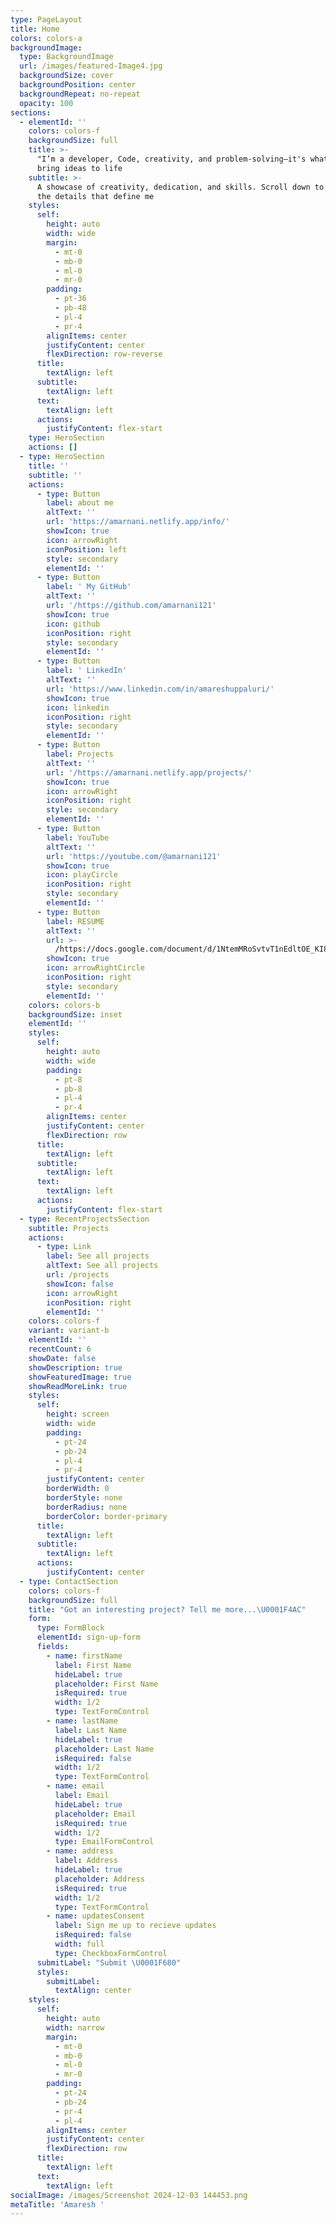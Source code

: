 ```yaml
---
type: PageLayout
title: Home
colors: colors-a
backgroundImage:
  type: BackgroundImage
  url: /images/featured-Image4.jpg
  backgroundSize: cover
  backgroundPosition: center
  backgroundRepeat: no-repeat
  opacity: 100
sections:
  - elementId: ''
    colors: colors-f
    backgroundSize: full
    title: >-
      "I’m a developer, Code, creativity, and problem-solving—it's what I do to
      bring ideas to life
    subtitle: >-
      A showcase of creativity, dedication, and skills. Scroll down to explore
      the details that define me
    styles:
      self:
        height: auto
        width: wide
        margin:
          - mt-0
          - mb-0
          - ml-0
          - mr-0
        padding:
          - pt-36
          - pb-48
          - pl-4
          - pr-4
        alignItems: center
        justifyContent: center
        flexDirection: row-reverse
      title:
        textAlign: left
      subtitle:
        textAlign: left
      text:
        textAlign: left
      actions:
        justifyContent: flex-start
    type: HeroSection
    actions: []
  - type: HeroSection
    title: ''
    subtitle: ''
    actions:
      - type: Button
        label: about me
        altText: ''
        url: 'https://amarnani.netlify.app/info/'
        showIcon: true
        icon: arrowRight
        iconPosition: left
        style: secondary
        elementId: ''
      - type: Button
        label: ' My GitHub'
        altText: ''
        url: '/https://github.com/amarnani121'
        showIcon: true
        icon: github
        iconPosition: right
        style: secondary
        elementId: ''
      - type: Button
        label: ' LinkedIn'
        altText: ''
        url: 'https://www.linkedin.com/in/amareshuppaluri/'
        showIcon: true
        icon: linkedin
        iconPosition: right
        style: secondary
        elementId: ''
      - type: Button
        label: Projects
        altText: ''
        url: '/https://amarnani.netlify.app/projects/'
        showIcon: true
        icon: arrowRight
        iconPosition: right
        style: secondary
        elementId: ''
      - type: Button
        label: YouTube
        altText: ''
        url: 'https://youtube.com/@amarnani121'
        showIcon: true
        icon: playCircle
        iconPosition: right
        style: secondary
        elementId: ''
      - type: Button
        label: RESUME
        altText: ''
        url: >-
          /https://docs.google.com/document/d/1NtemMRoSvtvT1nEdltOE_KI8tiQ2A_KCCCpP9BjuoLs/edit?usp=sharing
        showIcon: true
        icon: arrowRightCircle
        iconPosition: right
        style: secondary
        elementId: ''
    colors: colors-b
    backgroundSize: inset
    elementId: ''
    styles:
      self:
        height: auto
        width: wide
        padding:
          - pt-8
          - pb-8
          - pl-4
          - pr-4
        alignItems: center
        justifyContent: center
        flexDirection: row
      title:
        textAlign: left
      subtitle:
        textAlign: left
      text:
        textAlign: left
      actions:
        justifyContent: flex-start
  - type: RecentProjectsSection
    subtitle: Projects
    actions:
      - type: Link
        label: See all projects
        altText: See all projects
        url: /projects
        showIcon: false
        icon: arrowRight
        iconPosition: right
        elementId: ''
    colors: colors-f
    variant: variant-b
    elementId: ''
    recentCount: 6
    showDate: false
    showDescription: true
    showFeaturedImage: true
    showReadMoreLink: true
    styles:
      self:
        height: screen
        width: wide
        padding:
          - pt-24
          - pb-24
          - pl-4
          - pr-4
        justifyContent: center
        borderWidth: 0
        borderStyle: none
        borderRadius: none
        borderColor: border-primary
      title:
        textAlign: left
      subtitle:
        textAlign: left
      actions:
        justifyContent: center
  - type: ContactSection
    colors: colors-f
    backgroundSize: full
    title: "Got an interesting project? Tell me more...\U0001F4AC"
    form:
      type: FormBlock
      elementId: sign-up-form
      fields:
        - name: firstName
          label: First Name
          hideLabel: true
          placeholder: First Name
          isRequired: true
          width: 1/2
          type: TextFormControl
        - name: lastName
          label: Last Name
          hideLabel: true
          placeholder: Last Name
          isRequired: false
          width: 1/2
          type: TextFormControl
        - name: email
          label: Email
          hideLabel: true
          placeholder: Email
          isRequired: true
          width: 1/2
          type: EmailFormControl
        - name: address
          label: Address
          hideLabel: true
          placeholder: Address
          isRequired: true
          width: 1/2
          type: TextFormControl
        - name: updatesConsent
          label: Sign me up to recieve updates
          isRequired: false
          width: full
          type: CheckboxFormControl
      submitLabel: "Submit \U0001F680"
      styles:
        submitLabel:
          textAlign: center
    styles:
      self:
        height: auto
        width: narrow
        margin:
          - mt-0
          - mb-0
          - ml-0
          - mr-0
        padding:
          - pt-24
          - pb-24
          - pr-4
          - pl-4
        alignItems: center
        justifyContent: center
        flexDirection: row
      title:
        textAlign: left
      text:
        textAlign: left
socialImage: /images/Screenshot 2024-12-03 144453.png
metaTitle: 'Amaresh '
---
```

